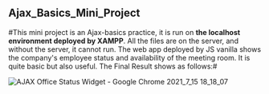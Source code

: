 ## Ajax_Basics_Mini_Project
#This mini project is an Ajax-basics practice, it is run on **the localhost environment deployed by XAMPP**. All the files are on the server, and without the server, it cannot run. The web app deployed by JS vanilla shows the company's employee status and availability of the meeting room. It is quite basic but also useful. The Final Result shows as follows:#


![AJAX Office Status Widget - Google Chrome 2021_7_15 18_18_07](https://user-images.githubusercontent.com/80680320/125774873-f1d7d9b3-14c8-40e2-b3cb-441e78822018.png)
